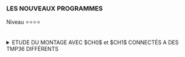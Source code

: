 ### LES NOUVEAUX PROGRAMMES
Niveau ⭐⭐⭐⭐
<br><br>

<details>
   <summary>ETUDE DU MONTAGE AVEC $CH0$ et  $CH1$ CONNECTÉS A DES TMP36 DIFFÉRENTS</summary><br>

><details>
>  <summary><b>But de ce montage.</b></summary><br>
>
>- Ce montage permet d'observer le comportement du **MCP3002** en mode $différentiel$ et $asymétrique$.<br><br>
>   - A température constantes quelles mesures obtient on pour chaque TMP36?<br><br>
>   - A température variable quelles sont les constantes de temps obtenues?
></details>
>
><details>
>  <summary><b>Cas à température constante.</b></summary><br>
>   - A développer.
></details>   
>
><details>
>   <summary><b>Cas à température Variable.</b></summary><br>
>
>><details>
>>   <summary><b>Principe.</b></summary><br>
>>
>>-   Nous allons reprendre exactement ce qui a été fait dans le T.P de niveau ⭐⭐⭐ dans le cas de la température variable.<br>
>>    La différence tient au fait que chaque mesure sera réalisée "***simultanément***" en mode $Asymétrique$ et $Différentiel$.<br>
>>    Ainsi dans le T.P de niveau ⭐⭐⭐⭐ :<br>
>>
>>     -   Nous prendrons le TMP36 du canal $0$ comme référence de température (quasi constante).<br>
>>     -   Nous ferons évoluer uniquement la température du TMP36 du canal $1$.<br><br>
>>
>>-   A partir des mesures :<br>
>>
>>     -   Nous modéliserons le comportement du TMP36.<br>
>>     -   Nous déterminerons le temps de réponse thermique du TMP36.<br>
>>     -   Nous vérifierons s'il y a divergence entre le mode $asymétrique$ et le mode $différentiel$.<br><br>
>>
>>-  Les mesures se déroulerons de la façon suivante :<br>
>>
>>    -   Phase $1$ : ***montée en température*** : <br>
>>       -1    On laisse les deux $TMP36$ se stabiliser en température.<br>
>>       -2    On lance le programme de mesure.<br>
>>       -3    On chauffe avec les doigts le $TMP36$ connecté sur le canal ***CH1***.<br>
>>       -4    Au bout de 15 secondes le programme affiche un message indiquant que l'on passe en mode refroidissement.<br>
>>
>>    -   Phase $2$ : ***refroidissement*** : <br>
>>       -5 On relache le $TMP36$$<br>
>>       -6 Au bout de 70 secondes le programme affiche un message de fin de mesures.<br>
>>
>>    -   Phase $3$ : ***enregistrement des résultats*** : <br>
>>       -7 Les mesures de la phase 1 sont copiées dans **mesure_rise.txt** du répertoire courant.<br>
>>       -8 Les mesures de la phase 2 sont copiées dans **mesure_cooling.txt** du répertoire courant.<br> 
>></details>   
>>
>><details>
>>   <summary><b>Mise en oeuvre.</b></summary><br>
>>
>>><details>
>>>   <summary><b>Précautions au moment de l'obtention des mesures.</b></summary><br>
>>>  L'expérience, et la mise au point ont montré que :<br>
>>>
>>>- Lors de la phase de montée en température il faudra absolument éviter de toucher le TMP36 de référence.<br>
>>>
>>>- Il faut faire le maximum de mesure dans le temps imparti, et réduire au maximum le temps de digitalisation.<br>
>>>     - Le temps choisi entre deux mesures est de $50$ $ms$.<br>
>>>     - La fréquence d'horloge ***SPI*** choisie est de $4$ $KHz$.<br>
>>>
>>>- Le code n'étant pas compilé, celui-ci doit être le plus efficace possible.<br>
>>>     - Code minimaliste.<br>
>>>     - Pas d'affichage des résultats à l'écran au fils des mesures.<br>
>>>     - Pas d'enregistrement des résultats de mesures dans un fichier au fils des mesures. <br>
>>></details>
>>>
>>><details>
>>>   <summary><b>Quelles sont les mesures?</b></summary><br>
>>>
>>>- Du fait que la mesure de température est calculée à partir de la digitalisation fournie par le MCP3002,<br>
>>>  il n'est pas nécessaire de mémoriser les températures ( float ) mais uniquement le code de digitalisation ( octet )<br><br>
>>>  <b><ins>Remarque : </ins></b>Dans ce qui suit, le préfix $Dig$ signifie $Digitalisation$)<br>
>>>
>>>     - Le code doit mémoriser la référence temporelle associée issue de l'horloge système. <br>
>>>     - Le code doit mémoriser les valeurs $Dig_{0}$ et $Dig_{1}$ obtenues respectivement sur ***CH0*** et ***CH1*** du **MCP3002**.<br>
>>>     - Le code doit mémoriser les valeurs $Dig_{Diff0}$ obtenue respectivement sur ***CH+*** et ***CH-*** du **MCP3002**.<br>
>>>     - Le code doit mémoriser les valeurs $Dig_{Diff1}$ obtenue respectivement sur ***CH-*** et ***CH+*** du **MCP3002**.<br>
>>>
>>>- Chaque mesure correspondra à 4 numérisations faites dans l'ordre suivant :<br>
>>>    - digitalisation asymétrique sur $CH1$<br> 
>>>    - digitalisation différentielle sur $CH0+$.<br>
>>>    - digitalisation différentielle sur $CH1+$.<br>
>>>    - digitalisation asymétrique sur $CH0$<br>
>>></details>
>>>
>>><details>
>>>   <summary><b>Quelles sont les champs des fichiers de sortie?</b></summary><br>
>>>
>>>- Tous les champs seront séparés par une virgule : $,$<br>
>>>
>>>-  Sachant que les données seront traitées dans un tableur (Excel), nous aurons besoins de colonnes affectées aux calculs.<br>
>>>   Nous allons préformater le fichier de telle sorte que pour chaque mesure nous ayons des champs de type ***Data*** et des champs de type ***Calcul*** :<br><br> 
>>>
>>>    | Rang | Type | Libellé | Description |
>>>    |---|---|---|---|
>>>    | 1 | Data | ***time*** | Référence temporelle de la mesure.<br>Entre chaque mesure s'écoulera un délais de 50 ms environ |
>>>    | 2 | Calcul | ***time_D*** | Les premières mesures dépendent de la réactivité de l'opérateur.<br>Après élimination des ces premières mesures il faut recalculer les références temporelles.<br>$$time\\_D = time - Decalage$$
>>>    | 3 | Data | ***Dig_0*** | Digitalisation $Dig_{0}$ du canal $0$ en mode asymétrique. |
>>>    | 4 | Data | ***Dig_1*** | Digitalisation $Dig_{1}$ du canal $1$ en mode asymétrique. |
>>>    | 5 | Calcul | ***Delta*** | $$Delta = Dig\\_1 - Dig\\_0$$ |
>>>    | 6 | Calcul | ***Model_Asym*** | Calcul de modélisation en mode asymétrique.<br>$$Model\\_Asym = F(\frac{time\\_D}{\tau})$$|
>>>    | 7 | Calcul | ***Ecart*** | Calcul des moindres carrés en mode asymétrique.<br>$$Ecart = (Delta - Model\\_Asym)^2$$ | 
>>>    | 8 | Data | ***Dig_Diff0*** | Digitalisation $Dig_{Diff0}$ du canal $CH0+$ en mode différentiel.<br>Normalement toujours égal à $0$ |
>>>    | 9 | Data | ***Dig_Diff1*** | Digitalisation $Dig_{Diff1}$ du canal $CH1+$ en mode différentiel. | 
>>>    | 10 | Calcul | ***Model_Diff*** | Calcul de modélisation en mode différentiel..<br>$$Model\\_Diff = G(\frac{time\\_D}{\tau})$$ |
>>>    | 11 | Calcul | ***Ecart*** | Calcul des moindres carrés en mode différentiel.<br>$$Ecart = (Dig\\_Diff1 - Model\\_Diff)^2$$ | 
>>></details>
>>>
>>><details>
>>>   <summary><b>Prétraitement des données avant l'interprétation des mesures.</b></summary><br>
>>>
>>>- Sachant que la digitalisation est à $\pm1$ bit il faudra ***normaliser/corriger*** les champs $Dig_{0}$ et $Dig_{1}$:<br><br>
>>>    - Si pour $t_{I} \in [t_{0},t_{FINAL}]$ $Dig_{0}(t_{I}) = M$  mais que $\exists$ quelques $t_{Q} \subset [t_{0},t_{FINAL}]$ tel que  $Dig_{0}(t_{Q}) = M\pm1$<br>
>>>          alors il faut corriger $Dig_{0}(t_{Q}) = M$.<br><br>
>>>     - Si pour $t_{I} \in [t_{a},t_{b}]$ $Dig_{1}(t_{I}) = N$  mais que $\exists$ quelques $t_{P} \subset [t_{a},t_{b}]$ tel que  $Dig_{1}(t_{P}) = N\pm1$<br>
>>>       alors il faut corriger $Dig_{1}(t_{P}) = N$.<br>
>>></details>
>>>
>>><details>
>>>   <summary><b>Modélisation thermique constructeur du TMP36.</b></summary><br>
>>>
>>>- Dans la documention constructeur du TMP36, au paragraphe ***THERMAL ENVIRONMENT EFFECTS*** (page 9) se trouve la modélisation thermique de ce composant.<br>
>>>  Il y est précisé également la définition du temps de réponse thermique :<br>
>>>
>>>````
>>>The thermal capacity of CC varies with the measurement medium because
>>>   it includes anything in direct contact with the package.
>>>In all practical cases, the thermal capacity of CC is the limiting factor
>>>   in the thermal response time of the sensor and can be represented 
>>>   by a single-pole RC time constant response.
>>>The thermal time constant of a temperature sensor is defined as the time required
>>>   for the sensor to reach 63.2% of the final value for a step change in the temperature.
>>>````
>>>
>>>````   
>>>La capacité thermique du CC varie en fonction du milieu physique où à lieu la mesure car
>>>   cela inclut tout ce qui est en contact direct avec le boitier.
>>>Dans tous les cas pratiques, la capacité thermique du CC est le facteur qui limite
>>>   le temps de réponse thermique du capteur. Ce phénomène peut être modélisé
>>>   par une équation différentielle à un pôle de type RC où RC est la constante de temps.
>>>La constante de temps thermique d'un capteur de température est définie comme le temps 
>>>   nécessaire au capteur pour atteindre 63,2 % de la valeur finale pour un
>>>   changement en échelon de la température.
>>>````
>>>
>>>
>>></details>   
>>>
>>><details>
>>>   <summary><b>Modélisation thermique adoptée.</b></summary><br>
>>>   
>>>- Pour la partie montée en température nous utiliserons le modèle :<br><br>
>>>  $N(t)=N_{Max}*(1-\exp(-\frac{t}{\tau}))$<br>
>>>
>>>  |Paramètre|Signification|
>>>  |---|---|
>>>  | $N(t)$ | Valeur digitale au temps $t$ avec $t \in [0, t_{Final}]$ |
>>>  | $N_{Max}$ | Valeur digitale maximal atteinte|   
>>>  | $\tau$ | temps de réponse thermique de montée en température recherché|
>>>  <br>
>>>   
>>>- Pour la partie de refroidissement nous utiliserons le modèle :<br><br>
>>>  $N(t)=N_{Max}*(-\exp(-\frac{t}{\tau}))$<br>
>>>
>>>  |Paramètre|Signification|
>>>  |---|---|
>>>  | $N_{t}$ | Valeur digitale au temps $t$ avec $t \in [0, t_{Final}]$ |   
>>>  |$N_{Max}$ | Valeur digitale maximal avant refroidissement|
>>>  |$\tau$ | temp de réponse thermique de refroidissement recherché|
>>></details>   
>>>
>>><details>
>>>   <summary><b>Exemple du contenu des fichiers de résultats.</b></summary><br>
>>>
>>>````
>>>==> mesure_rise.txt <==
>>>time,time_D,Dig_0,Dig_1,Delta,Model_Delta,Ecart,Dig_Diff0,Dig_Diff1,Model_Diff,Ecart
>>>0.00000,,  231,  232,,,,    0,    0,,
>>>0.04625,,  231,  232,,,,    0,    0,,
>>>0.09239,,  232,  232,,,,    0,    0,,
>>>0.13852,,  232,  232,,,,    0,    0,,
>>>0.18464,,  232,  232,,,,    0,    0,,
>>> ........
>>>14.81087,,  224,  251,,,,    0,   26,,
>>>14.86423,,  224,  252,,,,    0,   26,,
>>>14.91757,,  224,  252,,,,    0,   26,,
>>>14.97091,,  224,  251,,,,    0,   26,,
>>>15.02426,,  224,  252,,,,    0,   26,,
>>>
>>>==> mesure_cooling.txt <==
>>>time,Dig_0,Dig_1,Delta,Dig_Diff0,Dig_Diff1
>>>0.00001,,  224,  249,,,,    0,   23,,
>>>0.05346,,  224,  248,,,,    0,   24,,
>>>0.10702,,  224,  249,,,,    0,   23,,
>>>0.16045,,  224,  249,,,,    0,   23,,
>>>0.21248,,  224,  248,,,,    0,   23,,
>>>  .........
>>>69.80008,,  224,  227,,,,    0,    1,,
>>>69.85342,,  224,  227,,,,    0,    2,,
>>>69.90678,,  224,  227,,,,    0,    2,,
>>>69.96041,,  224,  227,,,,    0,    1,,
>>>70.01459,,  224,  227,,,,    0,    2,,
>>>```` 
>>>
>>>- Ce qui, dans le tableur, donnera le format suivant : <br>
>>>
>>>![](https://github.com/Dmtmgrls/RPi_spi_mcp3002/blob/main/Documents/PICTURES/Exemple_file_Excel_step4_Soft.png)
>>></details>
>> 
>></details>  
>>
>><details>
>>   <summary><b>Le code.</b></summary><br>
>>
>>````python
>>import spidev
>>import time
>>import io
>>
>>#Constants & parameters
>>CE0       = 0  #  CE0  of  RPiB3+ is connected on  CS of MCP3002
>>SPI_BUS_0 = 0  #  system device either /dev/spidev0.0  or  /dev/spidev0.1
>>
>>SPEED_STANDAR = 4000     # Hz
>>SPEED_FAST    = 4000     # Hz
>>REQUEST_CH0 = [ 0x60, 0x00 ] # query to obtain the digitalization voltage on CH0
>>REQUEST_CH1 = [ 0x70, 0x00 ] # query to obtain the digitalization voltage on CH1
>>REQUEST_DIFF_CH0 = [ 0x48, 0x00 ] # query to obtain the digitalization voltage on CH0 - CH1
>>REQUEST_DIFF_CH1 = [ 0x58, 0x00 ] # query to obtain the digitalization voltage diff  CH1 - CH0
>>
>>RESOLUTION    =  10             # bits
>>NB_OF_SAMPLES = 2**RESOLUTION
>>
>>TIME_PHASE_RISING  = 15.0       # second
>>TIME_PHASE_COOLING = 70.0       # second
>>WAITING_TIME       = 0.03416    # second to obtain 50  ms beetwen 2 maesures
>>TITLE              = "time,time_D,Dig_0,Dig_1,Delta,Model_Delta,Ecart,Dig_Diff0,Dig_Diff1,Model_Diff,Ecart\n"
>>NAME_FILE_RISE     = "./mesures_rise.txt" 
>>NAME_FILE_COOLING  = "./mesures_cooling.txt"
>>
>># Create instance
>>spi = spidev.SpiDev()
>>
>># Open /dev/spidev0.0  with   CE0 -> CS of MCP3002
>>spi.open( SPI_BUS_0, CE0 )
>>
>># Return the digitalized differential value from chanels of MCP3002 
>>def get_digitalValue( request, speed ):
>>  demande = request[:]
>>  reponse =  spi.xfer2( demande , speed)
>>  return (reponse[0] <<8 | reponse[1])
>>
>>
>>#---------------------
>># MAIN MAIN MAIN MAIN
>>#---------------------
>>
>>print(f"\n START TEMPERATURE RISE PHASE (touch the TMP36 {TIME_PHASE_RISING} seconds)\n")
>>
>>list_mesures_up = []    # List containing all the measurements
>>ti = 0                  # Time reference of the ith measure
>>to = time.time()        # Time reference for starting measurements
>>while True:
>>  
>>  ti = time.time() - to
>>
>>  digitalValue_CH1 = get_digitalValue( REQUEST_CH1,  SPEED_FAST )
>>  digitalDiffValue_CH0 = get_digitalValue( REQUEST_DIFF_CH0,  SPEED_FAST )
>>  digitalDiffValue_CH1 = get_digitalValue( REQUEST_DIFF_CH1,  SPEED_FAST )
>>  digitalValue_CH0 = get_digitalValue( REQUEST_CH0,  SPEED_FAST )
>>
>>  list_mesures_up.append( [ti, digitalValue_CH0, digitalValue_CH1, digitalDiffValue_CH0, digitalDiffValue_CH1])
>>  
>>  time.sleep(WAITING_TIME) 
>>  
>>  if ti > TIME_PHASE_RISING:
>>    break
>>
>>
>>print(f"\n START COOLING PHASE (no longer touches the TMP36 {TIME_PHASE_COOLING} seconds)\n")
>>time.sleep(3) # perator response
>>
>>list_mesures_down = []  # List containing all the measurements
>>tj = 0                  # Time reference of the jth measure
>>to = time.time()        # Time reference for starting measurements
>>while True:
>>
>>  tj = time.time() - to
>>
>>  digitalValue_CH1 = get_digitalValue( REQUEST_CH1,  SPEED_FAST )
>>  digitalDiffValue_CH0 = get_digitalValue( REQUEST_DIFF_CH0,  SPEED_FAST )
>>  digitalDiffValue_CH1 = get_digitalValue( REQUEST_DIFF_CH1,  SPEED_FAST )
>>  digitalValue_CH0 = get_digitalValue( REQUEST_CH0,  SPEED_FAST )
>>
>>  list_mesures_down.append( [tj, digitalValue_CH0, digitalValue_CH1, digitalDiffValue_CH0, digitalDiffValue_CH1])
>>
>>  time.sleep(WAITING_TIME)
>>
>>  if  tj > TIME_PHASE_COOLING:
>>     break 
>>
>>
>>print("\n MEASURES DONE \n")
>>print(" START MAKE OUTPUT FILES\n")
>>
>># Create output file  rise
>>out_file = io.open( NAME_FILE_RISE, "w")
>>out_file.write(TITLE)
>>
>>for mesure in list_mesures_up : 
>>  out_file.write(f"{mesure[0]:6.5f},,{mesure[1]:5},{mesure[2]:5},,,,{mesure[3]:5},{mesure[4]:5},,\n")
>>out_file.close() 
>>
>># Create output file cooling 
>>out_file = io.open( NAME_FILE_COOLING, "w")
>>out_file.write(TITLE)
>>
>>for mesure in list_mesures_down :
>>  out_file.write(f"{mesure[0]:6.5f},,{mesure[1]:5},{mesure[2]:5},,,,{mesure[3]:5},{mesure[4]:5},,\n")
>>out_file.close()
>>
>>print(" FINISH \n")
>>````
>></details>
>>
>>
>><details>
>>   <summary><b>Traitement des données</b></summary>
>>
>>- Les données seront traitée sous ***Excel***.<br>
>>   - [Traitement de la phase de monté en température](https://github.com/Dmtmgrls/RPi_spi_mcp3002/blob/main/Documents/FR/STEP_4/FR_EXCEL_WARM_UP.md) .<br>
>>   - [Traitement de la phase de refroidissement](https://github.com/Dmtmgrls/RPi_spi_mcp3002/blob/main/Documents/FR/STEP_4/FR_EXCEL_COOLING.md).<br><br>
>>
>>- On peut déjà donné un exemple de traitement correspondant à la phase de monté en température :<br><br>
>>
>>    - En bleu les mesures du $Gap(t_{i})=Dig1(t_{i})-Dig0(t_{i})$  exprimée en bits.<br>
>>    - En rouge la fonction $y_{Model}(t)=N*(1-(\exp(-\frac{t}{\tau}))$ de la modélisation. Avec $N=22$ bits, et $\tau=3,1255$)
>>    - Le carré vert correspond à $y(\tau)=63,2$ % de $N$ soit $14$ bits.<br><br>
>> 
>> ![](https://github.com/Dmtmgrls/RPi_spi_mcp3002/blob/main/Documents/PICTURES/level3_ch0ch1_disconnected_test_2.png)
>>
>></details> 
>>
>><details>
>>   <summary><b>Conclusion</b></summary>
>>
>>- ***Reproductibilité des mesures***<br>
>>
>>   - La phase de monté en température est très dépendante de la façon dont on tient le capteur de température.<br>
>>     Après de nombreux essais, la valeur de $\tau = 3,7$ s trouvée initialement varie entre $2,8$ et $4,2$ secondes.<br>
>>     Soit une ereur de $\pm20$%<br><br>
>>
>>   - La phase de refroidissement ne dépend plus de la façon de tenir le TMP36.<br>
>>     Après de nombreux essais, la valeur de $\tau = 23$ s trouvée initialement varie entre $18,5$ et $23$ secondes.<br>
>>     Soit une erreur de $\pm10$%<br><br>
>>
>>- ***Pourquoi les valeurs de*** $\tau$ ***sont différentes entre les deux phases.***<br>
>>   - Le constructeur indique que thermiquement son composant peut être modélisé par une fonction de transfert à $deux$ $pôles$.<br>
>>     Mais en fait cela peut se ramener à une fonction de transfert à seul pôle qui correspond au comportement thermique du boitier.<br>
>>   - Donc selon la qualité du contact thermique entre la source chaude/froide et le boitier, les conditions ne sont pas les mêmes.
>>     D'aileurs les courbes de mesure du constructeur indique les conditions de mesure : 
>>       - Bain d'huile.
>>       - Radiateur monté sur le TMP36.
>>       - Refroidissement avec souflage d'air.<br>
>>
>>- ***Les précaution d'utilisation du TMP36.***
>>   - Ce composant ne pourra pas mesurer des variation de température trop rapide.<br>
>>     Il sera idéal pour mesurer la température d'un logement par exemple.<br>
>>
>>- ***Critique de cette méthode de mesure.***
>>    - Nous avons réalisé un calcul sur des tensions numérisées.<br>
>>      Ce qui a doublé l'erreurs dues au pas denumérisation ( $\pm2$ bits)<br>
>>
>>- ***Solution.***
>>    - le MCP3002 à la posibilité de mesurer des grandeurs de façon différentielle.<br>
>>      La numérisation se fait directement sur le signal analogique ($Canal_{1} - Canal_{0}$).<br>
>>      Il n'y a plus de calcul à faire, et l'erreur due à la numérisation reste à  $\pm1$ bits.<br>
>>      C'est l'objet du T.P. de niveau ⭐⭐⭐⭐
>></details> 
></details>

</details>

